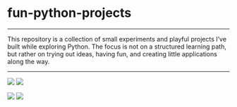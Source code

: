 # fun-python-projects
<hr>
This repository is a collection of small experiments and playful projects I’ve built while exploring Python.
The focus is not on a structured learning path, but rather on trying out ideas, having fun, and creating little applications along the way.
<hr>


![](https://github.com/Xamexer/fun-python-projects/blob/main/o_projects/Mastermind/MastermindDemo.gif)
![](https://github.com/Xamexer/fun-python-projects/blob/main/o_projects/Typinggame/TypingDemo.gif)

![](https://github.com/Xamexer/fun-python-projects/blob/main/o_projects/MultiTouchInterface/Multi-Touch-Interface/InfraredCamDemo.gif)
![](https://github.com/Xamexer/fun-python-projects/blob/main/o_projects/MultiTouchInterface/Multi-Touch-Interface/TouchDemo.gif)

